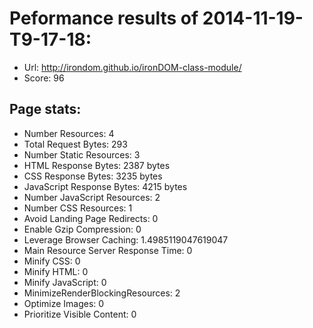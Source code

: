 # Peformance results of 2014-11-19-T9-17-18: 
 
- Url: http://irondom.github.io/ironDOM-class-module/
- Score: 96

## Page stats: 
- Number Resources: 4
- Total Request Bytes: 293
- Number Static Resources: 3
- HTML Response Bytes: 2387 bytes 
- CSS Response Bytes: 3235 bytes 
- JavaScript Response Bytes: 4215 bytes 
- Number JavaScript Resources: 2
- Number CSS Resources: 1
- Avoid Landing Page Redirects: 0
- Enable Gzip Compression: 0
- Leverage Browser Caching: 1.4985119047619047
- Main Resource Server Response Time: 0
- Minify CSS: 0
- Minify HTML: 0
- Minify JavaScript: 0
- MinimizeRenderBlockingResources: 2
- Optimize Images: 0
- Prioritize Visible Content: 0
